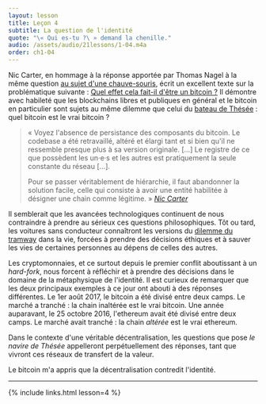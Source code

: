 ```yaml
---
layout: lesson
title: Leçon 4
subtitle: La question de l'identité
quote: "\« Qui es-tu ?\ » demand la chenille."
audio: /assets/audio/21lessons/1-04.m4a
order: ch1-04
---
```


Nic Carter, en hommage à la réponse apportée par Thomas Nagel à la même question
[au sujet d'une chauve-souris], écrit un excellent texte sur la problématique suivante :
[Quel effet cela fait-il d'être un bitcoin ?] Il démontre avec habileté que les blockchains libres
et publiques en général et le bitcoin en particulier sont sujets au même dilemme
que celui du [bateau de Thésée] : quel bitcoin est le vrai bitcoin ?

> « Voyez l'absence de persistance des composants du bitcoin. Le codebase a été
> retravaillé, altéré et élargi tant et si bien qu'il ne ressemble presque plus à sa
> version originale. [...] Le registre de ce que possèdent les un·e·s et les autres
> est pratiquement la seule constante du réseau [...].
>
> Pour se passer véritablement de hiérarchie, il faut abandonner la solution
> facile, celle qui consiste à avoir une entité habilitée à désigner une chain
> comme légitime. »
> <cite>[Nic Carter][Quel effet cela fait-il d'être un bitcoin ?]</cite>

Il semblerait que les avancées technologiques continuent de nous contraindre
à prendre au sérieux ces questions philosophiques. Tôt ou tard,
les voitures sans conducteur connaîtront les versions du [dilemme du
tramway] dans la vie, forcées à prendre des décisions éthiques et à
sauver les vies de certaines personnes au dépens de celles des autres.

Les cryptomonnaies, et ce surtout depuis le premier conflit aboutissant à un *hard-fork*,
nous forcent à réfléchir et à prendre des décisions dans le domaine de la
métaphysique de l'identité. Il est curieux de remarquer que les deux principaux
exemples à ce jour ont abouti à des réponses différentes. Le 1er août 2017,
le bitcoin a été divisé entre deux camps. Le marché a tranché : la chain inaltérée
est le vrai bitcoin. Une année auparavant, le 25 octobre 2016, l'ethereum
avait été divisé entre deux camps. Le marché avait tranché : la chain *altérée*
est le vrai ethereum.

Dans le contexte d'une véritable décentralisation, les questions que pose
*le navire de Thésée* appelleront perpétuellement des réponses, tant que
vivront ces réseaux de transfert de la valeur.

Le bitcoin m'a appris que la décentralisation contredit l'identité.

---

{% include links.html lesson=4 %}

[au sujet d'une chauve-souris]: https://fr.wikipedia.org/wiki/Quel_effet_cela_fait-il_d%27%C3%AAtre_une_chauve-souris_%3F
[Quel effet cela fait-il d'être un bitcoin ?]: https://medium.com/s/story/what-is-it-like-to-be-a-bitcoin-56109f3e6753
[bateau de Thésée]: https://fr.wikipedia.org/wiki/Bateau_de_Th%C3%A9s%C3%A9e
[dilemme du tramway]: https://fr.wikipedia.org/wiki/Dilemme_du_tramway

<!-- Wikipedia -->
[alice]: https://fr.wikipedia.org/wiki/Les_Aventures_d%27Alice_au_pays_des_merveilles
[carroll]: https://fr.wikipedia.org/wiki/Lewis_Carroll
